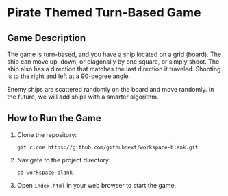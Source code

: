 # Pirate Themed Turn-Based Game

## Game Description

The game is turn-based, and you have a ship located on a grid (board).
The ship can move up, down, or diagonally by one square, or simply shoot.
The ship also has a direction that matches the last direction it traveled.
Shooting is to the right and left at a 90-degree angle.

Enemy ships are scattered randomly on the board and move randomly.
In the future, we will add ships with a smarter algorithm.

## How to Run the Game

1. Clone the repository:
   ```
   git clone https://github.com/githubnext/workspace-blank.git
   ```

2. Navigate to the project directory:
   ```
   cd workspace-blank
   ```

3. Open `index.html` in your web browser to start the game.
